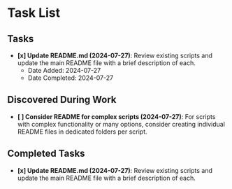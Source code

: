 # Task List

## Tasks

- **[x] Update README.md (2024-07-27)**: Review existing scripts and update the main README file with a brief description of each.
  - Date Added: 2024-07-27
  - Date Completed: 2024-07-27

## Discovered During Work

- **[ ] Consider README for complex scripts (2024-07-27)**: For scripts with complex functionality or many options, consider creating individual README files in dedicated folders per script.

## Completed Tasks

- **[x] Update README.md (2024-07-27)**: Review existing scripts and update the main README file with a brief description of each.